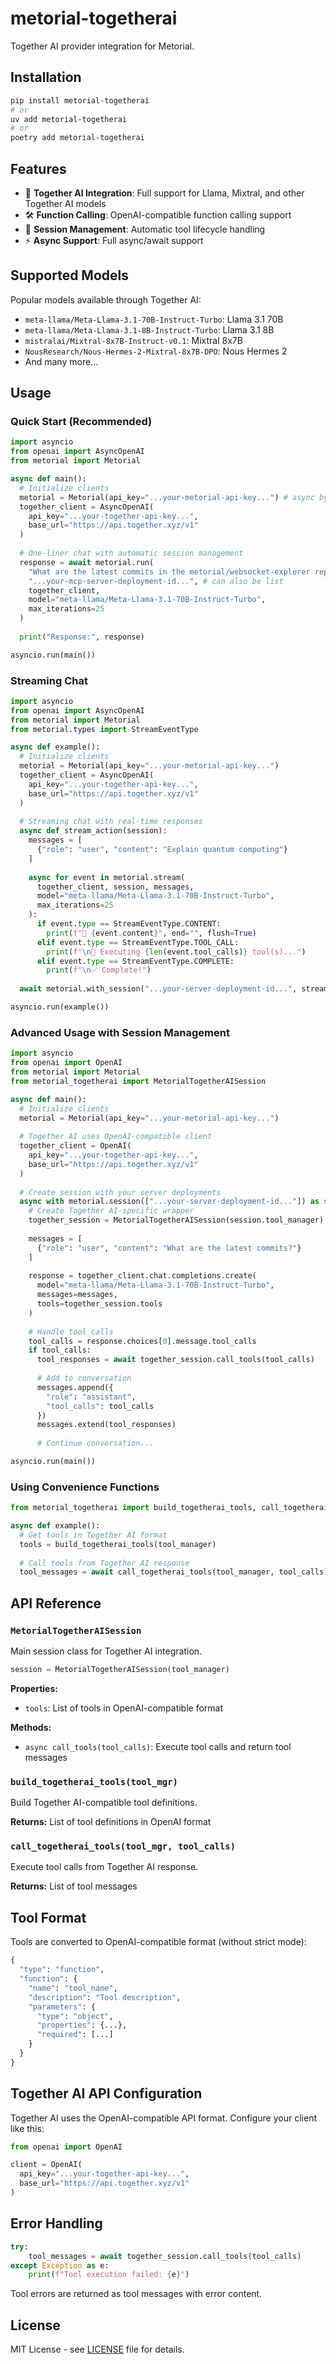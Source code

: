 # metorial-togetherai

Together AI provider integration for Metorial.

## Installation

```bash
pip install metorial-togetherai
# or
uv add metorial-togetherai
# or
poetry add metorial-togetherai
```

## Features

- 🤖 **Together AI Integration**: Full support for Llama, Mixtral, and other Together AI models
- 🛠️ **Function Calling**: OpenAI-compatible function calling support
- 📡 **Session Management**: Automatic tool lifecycle handling
- ⚡ **Async Support**: Full async/await support

## Supported Models

Popular models available through Together AI:

- `meta-llama/Meta-Llama-3.1-70B-Instruct-Turbo`: Llama 3.1 70B
- `meta-llama/Meta-Llama-3.1-8B-Instruct-Turbo`: Llama 3.1 8B  
- `mistralai/Mixtral-8x7B-Instruct-v0.1`: Mixtral 8x7B
- `NousResearch/Nous-Hermes-2-Mixtral-8x7B-DPO`: Nous Hermes 2
- And many more...

## Usage

### Quick Start (Recommended)

```python
import asyncio
from openai import AsyncOpenAI
from metorial import Metorial

async def main():
  # Initialize clients
  metorial = Metorial(api_key="...your-metorial-api-key...") # async by default
  together_client = AsyncOpenAI(
    api_key="...your-together-api-key...", 
    base_url="https://api.together.xyz/v1"
  )
  
  # One-liner chat with automatic session management
  response = await metorial.run(
    "What are the latest commits in the metorial/websocket-explorer repository?",
    "...your-mcp-server-deployment-id...", # can also be list
    together_client,
    model="meta-llama/Meta-Llama-3.1-70B-Instruct-Turbo",
    max_iterations=25
  )
  
  print("Response:", response)

asyncio.run(main())
```

### Streaming Chat

```python
import asyncio
from openai import AsyncOpenAI
from metorial import Metorial
from metorial.types import StreamEventType

async def example():
  # Initialize clients
  metorial = Metorial(api_key="...your-metorial-api-key...")
  together_client = AsyncOpenAI(
    api_key="...your-together-api-key...",
    base_url="https://api.together.xyz/v1"
  )
  
  # Streaming chat with real-time responses
  async def stream_action(session):
    messages = [
      {"role": "user", "content": "Explain quantum computing"}
    ]
    
    async for event in metorial.stream(
      together_client, session, messages, 
      model="meta-llama/Meta-Llama-3.1-70B-Instruct-Turbo",
      max_iterations=25
    ):
      if event.type == StreamEventType.CONTENT:
        print(f"🤖 {event.content}", end="", flush=True)
      elif event.type == StreamEventType.TOOL_CALL:
        print(f"\n🔧 Executing {len(event.tool_calls)} tool(s)...")
      elif event.type == StreamEventType.COMPLETE:
        print(f"\n✅ Complete!")
  
  await metorial.with_session("...your-server-deployment-id...", stream_action)

asyncio.run(example())
```

### Advanced Usage with Session Management

```python
import asyncio
from openai import OpenAI
from metorial import Metorial
from metorial_togetherai import MetorialTogetherAISession

async def main():
  # Initialize clients
  metorial = Metorial(api_key="...your-metorial-api-key...")
  
  # Together AI uses OpenAI-compatible client
  together_client = OpenAI(
    api_key="...your-together-api-key...",
    base_url="https://api.together.xyz/v1"
  )
  
  # Create session with your server deployments
  async with metorial.session(["...your-server-deployment-id..."]) as session:
    # Create Together AI-specific wrapper
    together_session = MetorialTogetherAISession(session.tool_manager)
    
    messages = [
      {"role": "user", "content": "What are the latest commits?"}
    ]
    
    response = together_client.chat.completions.create(
      model="meta-llama/Meta-Llama-3.1-70B-Instruct-Turbo",
      messages=messages,
      tools=together_session.tools
    )
    
    # Handle tool calls
    tool_calls = response.choices[0].message.tool_calls
    if tool_calls:
      tool_responses = await together_session.call_tools(tool_calls)
      
      # Add to conversation
      messages.append({
        "role": "assistant",
        "tool_calls": tool_calls
      })
      messages.extend(tool_responses)
      
      # Continue conversation...

asyncio.run(main())
```

### Using Convenience Functions

```python
from metorial_togetherai import build_togetherai_tools, call_togetherai_tools

async def example():
  # Get tools in Together AI format
  tools = build_togetherai_tools(tool_manager)
  
  # Call tools from Together AI response
  tool_messages = await call_togetherai_tools(tool_manager, tool_calls)
```

## API Reference

### `MetorialTogetherAISession`

Main session class for Together AI integration.

```python
session = MetorialTogetherAISession(tool_manager)
```

**Properties:**
- `tools`: List of tools in OpenAI-compatible format

**Methods:**
- `async call_tools(tool_calls)`: Execute tool calls and return tool messages

### `build_togetherai_tools(tool_mgr)`

Build Together AI-compatible tool definitions.

**Returns:** List of tool definitions in OpenAI format

### `call_togetherai_tools(tool_mgr, tool_calls)`

Execute tool calls from Together AI response.

**Returns:** List of tool messages

## Tool Format

Tools are converted to OpenAI-compatible format (without strict mode):

```python
{
  "type": "function",
  "function": {
    "name": "tool_name",
    "description": "Tool description",
    "parameters": {
      "type": "object",
      "properties": {...},
      "required": [...]
    }
  }
}
```

## Together AI API Configuration

Together AI uses the OpenAI-compatible API format. Configure your client like this:

```python
from openai import OpenAI

client = OpenAI(
  api_key="...your-together-api-key...",
  base_url="https://api.together.xyz/v1"
)
```

## Error Handling

```python
try:
    tool_messages = await together_session.call_tools(tool_calls)
except Exception as e:
    print(f"Tool execution failed: {e}")
```

Tool errors are returned as tool messages with error content.

## License

MIT License - see [LICENSE](../../LICENSE) file for details.
